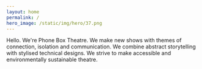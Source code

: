 ```yaml
---
layout: home 
permalink: / 
hero_image: /static/img/hero/37.png
---
```


Hello. We're Phone Box Theatre. <span class="font-weight-light">We make new shows with themes of connection, isolation and communication. We combine abstract storytelling with stylised technical designs. We strive to make accessible and environmentally sustainable theatre.</span>